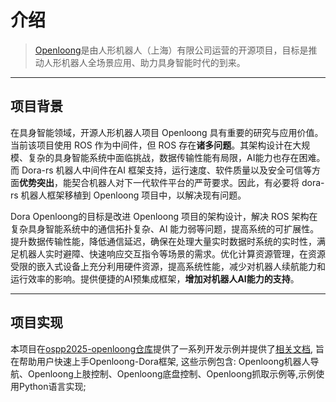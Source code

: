 # 介绍
>[Openloong](https://www.openloong.org.cn/cn)是由人形机器人（上海）有限公司运营的开源项目，目标是推动人形机器人全场景应用、助力具身智能时代的到来。
---
## 项目背景
在具身智能领域，开源人形机器人项目 Openloong 具有重要的研究与应用价值。当前该项目使用 ROS 作为中间件，但 ROS 存在**诸多问题**。其架构设计在大规模、复杂的具身智能系统中面临挑战，数据传输性能有局限，AI能力也存在困难。而 Dora-rs 机器人中间件在AI 框架支持，运行速度、软件质量以及安全可信等方面**优势突出**，能契合机器人对下一代软件平台的严苛要求。因此，有必要将 dora-rs 机器人框架移植到 Openloong 项目中，以解决现有问题。

Dora Openloong的目标是改进 Openloong 项目的架构设计，解决 ROS 架构在复杂具身智能系统中的通信拓扑复杂、AI 能力弱等问题，提高系统的可扩展性。提升数据传输性能，降低通信延迟，确保在处理大量实时数据时系统的实时性，满足机器人实时避障、快速响应交互指令等场景的需求。优化计算资源管理，在资源受限的嵌入式设备上充分利用硬件资源，提高系统性能，减少对机器人续航能力和运行效率的影响。提供便捷的AI预集成框架，**增加对机器人AI能力的支持**。

---
## 项目实现
本项目在[ospp2025-openloong仓库](https://github.com/dora-rs/ospp2025-openloong)提供了一系列开发示例并提供了[相关文档](https://github.com/dora-rs-org/dora-rs-org), 旨在帮助用户快速上手Openloong-Dora框架, 这些示例包含: Openloong机器人导航、Openloong上肢控制、Openloong底盘控制、Openloong抓取示例等,示例使用Python语言实现;
